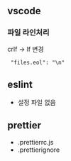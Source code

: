 #

## vscode

### 파일 라인처리

crlf -> lf 변경

```
 "files.eol": "\n"
```

## eslint

- 설정 파일 없음

## prettier

- .prettierrc.js
- .prettierignore
